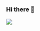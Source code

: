 ### Hi there 👋
<img 
   src="https://github-readme-stats.vercel.app/api?username=kabir0x17&show_icons=true&theme=tokyonight" 
/>
<!-- 
**kabir0x17/kabir0x17** is a ✨ _special_ ✨ repository because its `README.md` (this file) appears on your GitHub profile.

Here are some ideas to get you started:

- 🔭 I’m currently working on ...
- 🌱 I’m currently learning ...
- 👯 I’m looking to collaborate on ...
- 🤔 I’m looking for help with ...
- 💬 Ask me about ...
- 📫 How to reach me: ...
- 😄 Pronouns: ...
- ⚡ Fun fact: ...
 -->
